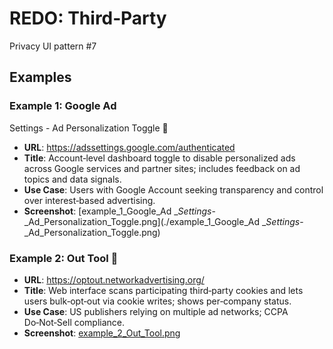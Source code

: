 # REDO: Third‑Party

Privacy UI pattern #7

## Examples

### Example 1: Google Ad
  Settings - Ad Personalization Toggle 
- **URL**: https://adssettings.google.com/authenticated
- **Title**: Account‑level
  dashboard toggle to disable personalized ads across Google services and
  partner sites; includes feedback on ad topics and data signals.
- **Use Case**: Users
  with Google Account seeking transparency and control over interest‑based
  advertising.
- **Screenshot**: [example_1_Google_Ad
__Settings_-_Ad_Personalization_Toggle.png](./example_1_Google_Ad
__Settings_-_Ad_Personalization_Toggle.png)

### Example 2: Out Tool 
- **URL**: https://optout.networkadvertising.org/
- **Title**: Web
  interface scans participating third‑party cookies and lets users
  bulk‑opt‑out via cookie writes; shows per‑company
  status.
- **Use Case**: US
  publishers relying on multiple ad networks; CCPA Do‑Not‑Sell compliance.
- **Screenshot**: [example_2_Out_Tool.png](./example_2_Out_Tool.png)

